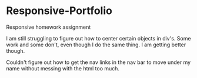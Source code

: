 # Responsive-Portfolio
Responsive homework assignment

I am still struggling to figure out how to center certain objects in div's. Some work and some don't, even though I do the same thing. I am getting better though. 

Couldn't figure out how to get the nav links in the nav bar to move under my name without messing with the html too much. 